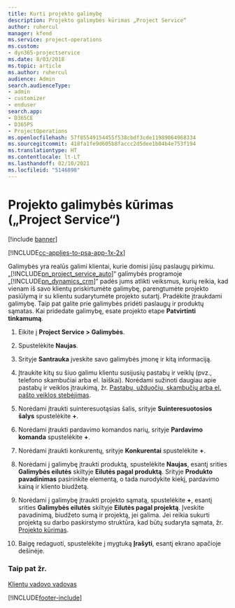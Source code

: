 ```yaml
---
title: Kurti projekto galimybę
description: Projekto galimybės kūrimas „Project Service“
author: ruhercul
manager: kfend
ms.service: project-operations
ms.custom:
- dyn365-projectservice
ms.date: 8/03/2018
ms.topic: article
ms.author: ruhercul
audience: Admin
search.audienceType:
- admin
- customizer
- enduser
search.app:
- D365CE
- D365PS
- ProjectOperations
ms.openlocfilehash: 57f85549154455f538cbdf3cde11989064968334
ms.sourcegitcommit: 418fa1fe9d605b8faccc2d5dee1b04b4e753f194
ms.translationtype: HT
ms.contentlocale: lt-LT
ms.lasthandoff: 02/10/2021
ms.locfileid: "5146898"
---
```

# <a name="create-a-project-opportunity-project-service"></a>Projekto galimybės kūrimas („Project Service“)

[!include [banner](../includes/psa-now-project-operations.md)]

[!INCLUDE[cc-applies-to-psa-app-1x-2x](../includes/cc-applies-to-psa-app-1x-2x.md)]

Galimybės yra realūs galimi klientai, kurie domisi jūsų paslaugų pirkimu. „[!INCLUDE[pn_project_service_auto](../includes/pn-project-service-auto.md)]“ galimybės programoje „[!INCLUDE[pn_dynamics_crm](../includes/pn-dynamics-crm.md)]“ padės jums atlikti veiksmus, kurių reikia, kad vienam iš savo klientų priskirtumėte galimybę, parengtumėte projekto pasiūlymą ir su klientu sudarytumėte projekto sutartį. Pradėkite įtraukdami galimybę. Taip pat galite prie galimybės pridėti paslaugų ir produktų sąmatas. Kai pridedate galimybę, esate projekto etape **Patvirtinti tinkamumą**.  
  
1.  Eikite į **Project Service > Galimybės**.  
  
2.  Spustelėkite **Naujas**.  
  
3.  Srityje **Santrauka** įveskite savo galimybės įmonę ir kitą informaciją.  
  
4.  Įtraukite kitų su šiuo galimu klientu susijusių pastabų ir veiklų (pvz., telefono skambučiai arba el. laiškai). Norėdami sužinoti daugiau apie pastabų ir veiklos įtraukimą, žr. [Pastabų, užduočių, skambučių arba el. pašto veiklos stebėjimas](https://docs.microsoft.com/dynamics365/customerengagement/on-premises/basics/work-with-activities).  
  
5.  Norėdami įtraukti suinteresuotąsias šalis, srityje **Suinteresuotosios šalys** spustelėkite **+**.  
  
6.  Norėdami įtraukti pardavimo komandos narių, srityje **Pardavimo komanda** spustelėkite **+**.  
  
7.  Norėdami įtraukti konkurentų, srityje **Konkurentai** spustelėkite **+**.  
  
8.  Norėdami į galimybę įtraukti produktą, spustelėkite **Naujas**, esantį srities **Galimybės eilutės** skiltyje **Eilutės pagal produktą**. Srityje **Produkto pavadinimas** pasirinkite elementą, o tada nurodykite kiekį, pardavimo kainą ir kliento biudžetą.  
  
9. Norėdami į galimybę įtraukti projekto sąmatą, spustelėkite **+**, esantį srities **Galimybės eilutės** skiltyje **Eilutės pagal projektą**. Įveskite pavadinimą, biudžeto sumą ir projektą, jei galima. Jei reikia sukurti projektą su darbo paskirstymo struktūra, kad būtų sudaryta sąmata, žr. [Projekto kūrimas](../psa/create-project.md).  
  
10. Baigę redaguoti, spustelėkite į mygtuką **Įrašyti**, esantį ekrano apačioje dešinėje.  
  
### <a name="see-also"></a>Taip pat žr.  
 [Klientų vadovo vadovas](../psa/account-manager-guide.md)


[!INCLUDE[footer-include](../includes/footer-banner.md)]